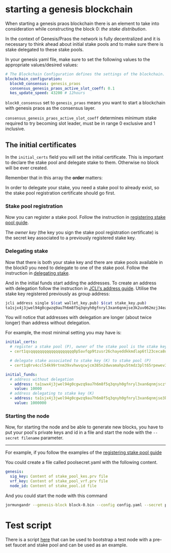 # starting a genesis blockchain

When starting a genesis praos blockchain there is an element to take
into consideration while constructing the block 0: _the stake distribution_.

In the context of Genesis/Praos the network is fully decentralized and it is
necessary to think ahead about initial stake pools and to make sure there
is stake delegated to these stake pools.

In your genesis yaml file, make sure to set the following values to the appropriate
values/desired values:

```yaml
# The Blockchain Configuration defines the settings of the blockchain.
blockchain_configuration:
  block0_consensus: genesis_praos
  consensus_genesis_praos_active_slot_coeff: 0.1
  kes_update_speed: 43200 # 12hours
```

`block0_consensus` set to `genesis_praos` means you want to start a blockchain with
genesis praos as the consensus layer.

`consensus_genesis_praos_active_slot_coeff` determines minimum stake required to
try becoming slot leader, must be in range 0 exclusive and 1 inclusive.

## The initial certificates

In the `initial_certs` field you will set the initial certificate. This is important
to declare the stake pool and delegate stake to them. Otherwise no block will be ever
created.

Remember that in this array the **order** matters:

In order to delegate your stake, you need a stake pool to already exist, so the stake pool registration certificate should go first.

### Stake pool registration

Now you can register a stake pool.
Follow the instruction in [registering stake pool guide](../stake_pool/registering_stake_pool.md).

The _owner key_ (the key you sign the stake pool registration certificate) is the secret
key associated to a previously registered stake key.

### Delegating stake

Now that there is both your stake key and there are stake pools available
in the block0 you need to delegate to one of the stake pool. Follow the instruction
in [delegating stake](../stake_pool/delegating_stake.md).

And in the initial funds start adding the addresses. To create an address with delegation
follow the instruction in [JCLI's address guide](../jcli/address.md). Utilise the stake key
registered previously as group address:

```sh
jcli address single $(cat wallet_key.pub) $(cat stake_key.pub)
ta1sjx4j3jwel94g0cgwzq9au7h6m8f5q3qnyh0gfnryl3xan6qnmjse3k2uv062mzj34eacjnxthxqv8fvdcn6f4xhxwa7ms729ak3gsl4qrq2mm
```

You will notice that addresses with delegation are longer (about twice longer) than
address without delegation.

For example, the most minimal setting you may have is:

```yaml
initial_certs:
  # register a stake pool (P), owner of the stake pool is the stake key (K)
  - cert1qsqqqqqqqqqqqqqqqqqqq0p5avfqp9tzusr26chayeddkkmdlap6tl23ceca8unsghc22tap8clhrzslkehdycufa4ywvqvs4u36zctw4ydtg7xagprfgz0vuujh3lgtxgfszqzqj4xk4sxxyg392p5nqz8s7ev5wna7eqz7ycsuas05mrupmdsfk0fqqudanew6c0nckf5tsp0lgnk8e8j0dpnxvjk2usn52vs8umr3qrccegxaz

  # delegate stake associated to stake key (K) to stake pool (P)
  - cert1q0rv4ccl54k99rtnm39xvhwvqcwjcm385n2dwvamahpu5tmdz3plt65rpewev3a03xj7nfx5pz0xap2cjxjnxvt2ma9y9dalzder3xm5qyqyq0lx05ggrws0ghuffqrg7scqzdsd665v4m7087eam5zvw4f26v2tsea3ujrxly243sgqkn42uttk5juvq78ajvfx9ttcmj05lfuwtq9qhdxzr0

initial_funds:
  # address without delegation
  - address: ta1swx4j3jwel94g0cgwzq9au7h6m8f5q3qnyh0gfnryl3xan6qnmjsczt057x
    value: 10000
  # address delegating to stake key (K)
  - address: ta1sjx4j3jwel94g0cgwzq9au7h6m8f5q3qnyh0gfnryl3xan6qnmjse3k2uv062mzj34eacjnxthxqv8fvdcn6f4xhxwa7ms729ak3gsl4qrq2mm
    value: 1000000
```

### Starting the node

Now, for starting the node and be able to generate new blocks, you have to put your pool's private keys and id in a file and start the node with the `--secret filename` parameter.

---

For example, if you follow the examples of the [registering stake pool guide](../stake_pool/registering_stake_pool.md)

You could create a file called poolsecret.yaml with the following content.

```yaml
genesis:
  sig_key: Content of stake_pool_kes.prv file
  vrf_key: Content of stake_pool_vrf.prv file
  node_id: Content of stake_pool.id file
```

And you could start the node with this command

```sh
jormungandr --genesis-block block-0.bin --config config.yaml --secret poolsecret.yaml
```

# Test script

There is a script [here](https://github.com/input-output-hk/jormungandr/blob/master/scripts/bootstrap) that can be used to bootstrap a test node with a pre-set faucet and stake pool and can be used as an example.
